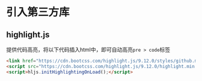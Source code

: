 # 引入第三方库

## highlight.js

提供代码高亮，将以下代码插入html中，即可自动高亮`pre > code`标签

```html
<link href="https://cdn.bootcss.com/highlight.js/9.12.0/styles/github.min.css" rel="stylesheet">
<script src="https://cdn.bootcss.com/highlight.js/9.12.0/highlight.min.js"></script>
<script>hljs.initHighlightingOnLoad();</script>
```